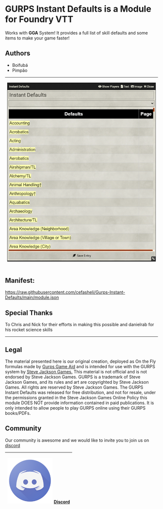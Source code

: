 # GURPS Instant Defaults is a Module for Foundry VTT 
Works with **GGA** System! It provides a full list of skill defaults and some items to make your game faster!


## Authors

* Boifubá
* Pimpão


<table>
<thead>
  <tr>
    <th><p align="center">
    <img width="600" src="img/1.png">
</p></th>
 </thead>
 </table>
    



## Manifest:
https://raw.githubusercontent.com/cefasheli/Gurps-Instant-Defaults/main/module.json


## Special Thanks 
To Chris and Nick for their efforts in making this possible and danielrab for his rocket science skills

___
## Legal

The material presented here is our original creation, deployed as On the Fly formulas made by [Gurps Game Aid](https://github.com/crnormand/gurps) and is intended for use with the GURPS system by [Steve Jackson Games.](http://www.sjgames.com/) This material is not official and is not endorsed by Steve Jackson Games. GURPS is a trademark of Steve Jackson Games, and its rules and art are copyrighted by Steve Jackson Games. All rights are reserved by Steve Jackson Games. The GURPS Instant Defaults was released for free distribution, and not for resale, under the permissions granted in the Steve Jackson Games Online Policy this module DOES NOT provide information contained in paid publications. It is only intended to allow people to play GURPS online using their GURPS books/PDFs.



## Community

Our community is awesome and we would like to invite you to join us on [discord](https://discord.gg/H84jMwVH)

<table>
<thead>
  <tr>
    <th><p align="center">
    <img width="150" src="img/2.png">
    <a href="https://discord.gg/H84jMwVH">Discord</a>
</p></th>
 </thead>
 </table>















